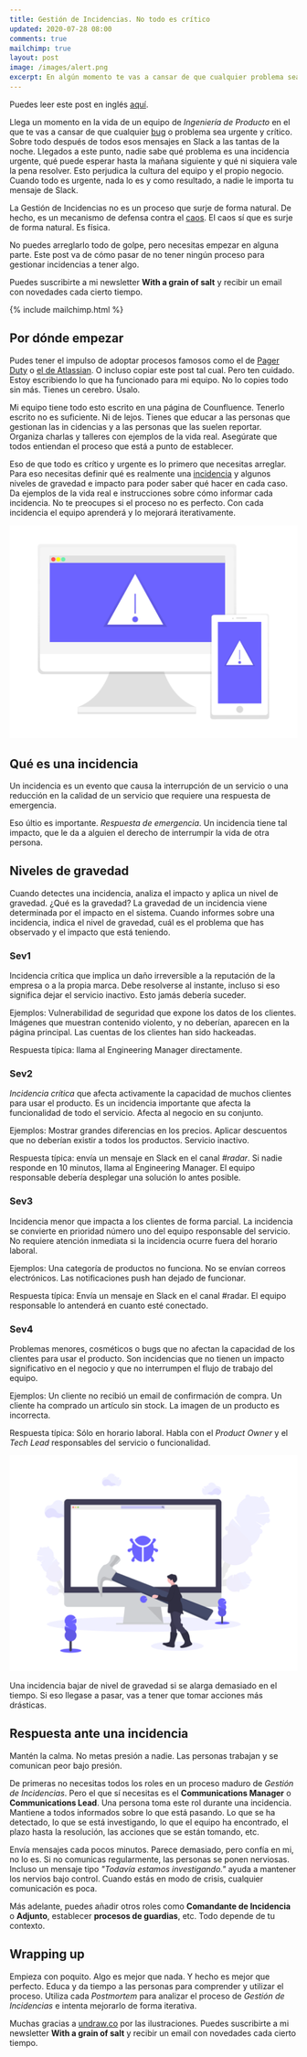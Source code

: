 ```yaml
---
title: Gestión de Incidencias. No todo es crítico
updated: 2020-07-28 08:00
comments: true
mailchimp: true
layout: post
image: /images/alert.png
excerpt: En algún momento te vas a cansar de que cualquier problema sea crítico y urgente. Para resolver eso, empieza a gestionar las incidencias de una forma ordenada.
---
```


Puedes leer este post en inglés [aquí](/incident-management).

Llega un momento en la vida de un equipo de _Ingeniería de Producto_ en el que te vas a cansar de que cualquier [bug](https://xkcd.com/1700/) o problema sea urgente y crítico. Sobre todo después de todos esos mensajes en Slack a las tantas de la noche. Llegados a este punto, nadie sabe qué problema es una incidencia urgente, qué puede esperar hasta la mañana siguiente y qué ni siquiera vale la pena resolver. Esto perjudica la cultura del equipo y el propio negocio. Cuando todo es urgente, nada lo es y como resultado, a nadie le importa tu mensaje de Slack.

La Gestión de Incidencias no es un proceso que surje de forma natural. De hecho, es un mecanismo de defensa contra el [caos](https://www.youtube.com/watch?v=GdTMuivYF30). El caos sí que es surje de forma natural. Es física.

No puedes arreglarlo todo de golpe, pero necesitas empezar en alguna parte. Este post va de cómo pasar de no tener ningún proceso para gestionar incidencias a tener algo.

Puedes suscribirte a mi newsletter **With a grain of salt** y recibir un email con novedades cada cierto tiempo.

{% include mailchimp.html %}

## Por dónde empezar

Pudes tener el impulso de adoptar procesos famosos como el de [Pager Duty](https://response.pagerduty.com/) o [el de Atlassian](https://www.atlassian.com/incident-management/handbook/incident-response). O incluso copiar este post tal cual. Pero ten cuidado. Estoy escribiendo lo que ha funcionado para mi equipo. No lo copies todo sin más. Tienes un cerebro. Úsalo.

Mi equipo tiene todo esto escrito en una página de Counfluence. Tenerlo escrito no es suficiente. Ni de lejos. Tienes que educar a las personas que gestionan las in cidencias y a las personas que las suelen reportar. Organiza charlas y talleres con ejemplos de la vida real. Asegúrate que todos entiendan el proceso que está a punto de establecer.

Eso de que todo es crítico y urgente es lo primero que necesitas arreglar. Para eso necesitas definir qué es realmente una [incidencia](https://xkcd.com/838/) y algunos niveles de gravedad e impacto para poder saber qué hacer en cada caso. Da ejemplos de la vida real e instrucciones sobre cómo informar cada incidencia. No te preocupes si el proceso no es perfecto. Con cada incidencia el equipo aprenderá y lo mejorará iterativamente.

![](/images/alert.png)

## Qué es una incidencia

Un incidencia es un evento que causa la interrupción de un servicio o una reducción en la calidad de un servicio que requiere una respuesta de emergencia.

Eso últio es importante. _Respuesta de emergencia_. Un incidencia tiene tal impacto, que le da a alguien el derecho de interrumpir la vida de otra persona.

## Niveles de gravedad

Cuando detectes una incidencia, analiza el impacto y aplica un nivel de gravedad. ¿Qué es la gravedad? La gravedad de un incidencia viene determinada por el impacto en el sistema. Cuando informes sobre una incidencia, indica el nivel de gravedad, cuál es el problema que has observado y el impacto que está teniendo.

### Sev1

Incidencia crítica que implica un daño irreversible a la reputación de la empresa o a la propia marca. Debe resolverse al instante, incluso si eso significa dejar el servicio inactivo. Esto jamás debería suceder.

Ejemplos: Vulnerabilidad de seguridad que expone los datos de los clientes. Imágenes que muestran contenido violento, y no deberían, aparecen en la página principal. Las cuentas de los clientes han sido hackeadas.

Respuesta típica: llama al Engineering Manager directamente.

### Sev2

_Incidencia crítica_ que afecta activamente la capacidad de muchos clientes para usar el producto. Es un incidencia importante que afecta la funcionalidad de todo el servicio. Afecta al negocio en su conjunto.

Ejemplos: Mostrar grandes diferencias en los precios. Aplicar descuentos que no deberían existir a todos los productos. Servicio inactivo.

Respuesta típica: envía un mensaje en Slack en el canal _#radar_. Si nadie responde en 10 minutos, llama al Engineering Manager. El equipo responsable debería desplegar una solución lo antes posible.

### Sev3

Incidencia menor que impacta a los clientes de forma parcial. La incidencia se convierte en prioridad número uno del equipo responsable del servicio. No requiere atención inmediata si la incidencia ocurre fuera del horario laboral.

Ejemplos: Una categoría de productos no funciona. No se envían correos electrónicos. Las notificaciones push han dejado de funcionar.

Respuesta típica: Envía un mensaje en Slack en el canal #radar. El equipo responsable lo antenderá en cuanto esté conectado.

### Sev4

Problemas menores, cosméticos o bugs que no afectan la capacidad de los clientes para usar el producto. Son incidencias que no tienen un impacto significativo en el negocio y que no interrumpen el flujo de trabajo del equipo.

Ejemplos: Un cliente no recibió un email de confirmación de compra. Un cliente ha comprado un artículo sin stock. La imagen de un producto es incorrecta.

Respuesta típica: Sólo en horario laboral. Habla con el _Product Owner_ y el _Tech Lead_ responsables del servicio o funcionalidad.

![](/images/bug_fixing.png)

Una incidencia bajar de nivel de gravedad si se alarga demasiado en el tiempo. Si eso llegase a pasar, vas a tener que tomar acciones más drásticas.

## Respuesta ante una incidencia

Mantén la calma. No metas presión a nadie. Las personas trabajan y se comunican peor bajo presión.

De primeras no necesitas todos los roles en un proceso maduro de _Gestión de Incidencias_. Pero el que sí necesitas es el **Communications Manager** o **Communications Lead**. Una persona toma este rol durante una incidencia. Mantiene a todos informados sobre lo que está pasando. Lo que se ha detectado, lo que se está investigando, lo que el equipo ha encontrado, el plazo hasta la resolución, las acciones que se están tomando, etc.

Envía mensajes cada pocos minutos. Parece demasiado, pero confía en mi, no lo es. Si no comunicas regularmente, las personas se ponen nerviosas. Incluso un mensaje tipo _"Todavía estamos investigando."_ ayuda a mantener los nervios bajo control. Cuando estás en modo de crisis, cualquier comunicación es poca.

Más adelante, puedes añadir otros roles como **Comandante de Incidencia** o **Adjunto**, establecer **procesos de guardias**, etc. Todo depende de tu contexto.

## Wrapping up

Empieza con poquito. Algo es mejor que nada. Y hecho es mejor que perfecto. Educa y da tiempo a las personas para comprender y utilizar el proceso. Utiliza cada _Postmortem_ para analizar el proceso de _Gestión de Incidencias_ e intenta mejorarlo de forma iterativa.

Muchas gracias a [undraw.co](https://undraw.co) por las ilustraciones. Puedes suscribirte a mi newsletter **With a grain of salt** y recibir un email con novedades cada cierto tiempo.

